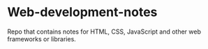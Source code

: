 # Web-development-notes
Repo that contains notes for HTML, CSS, JavaScript and other web frameworks or libraries.
